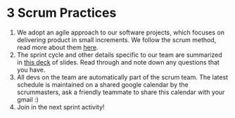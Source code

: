 # 3 Scrum Practices
1. We adopt an agile approach to our software projects, which focuses on delivering product in small increments. We follow the scrum method, read more about them [here](https://www.coursera.org/articles/agile-vs-scrum).
2. The sprint cycle and other details specific to our team are summarized in [this deck](https://docs.google.com/presentation/d/1aR7JePEHx4gYAbG01M4Eg-wlql1K-K_f/edit#slide=id.p1) of slides. Read through and note down any questions that you have. 
3. All devs on the team are automatically part of the scrum team. The latest schedule is maintained on a shared google calendar by the scrummasters, ask a friendly teammate to share this calendar with your gmail :)
4. Join in the next sprint activity!